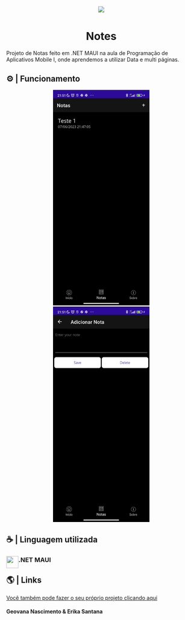   <h1 align="center">
<img heigt="150" width="60"  src="https://simpleicons.org/icons/android.svg">
</h1>

<h1 align="center">Notes </h1>

Projeto de Notas feito em .NET MAUI na aula de Programação de Aplicativos Mobile I, onde aprendemos a utilizar Data e multi páginas.

## ⚙️ | Funcionamento

<div align="center">
<img src="./imagens/print1.jpg" width="256">
  <img src="./imagens/print2.jpg" width="256">
</div>

## ☕ | Linguagem utilizada
<div>
<img src="https://skillicons.dev/icons?i=dotnet" width=32 height=32 align="left">
  <h3 align="left">.NET MAUI</h3>
</div>

## 🌎 | Links

[Você também pode fazer o seu próprio projeto clicando aqui](https://learn.microsoft.com/en-us/dotnet/maui/tutorials/notes-app/?tutorial-step=1)

<h4> Geovana Nascimento & Erika Santana</h4>

